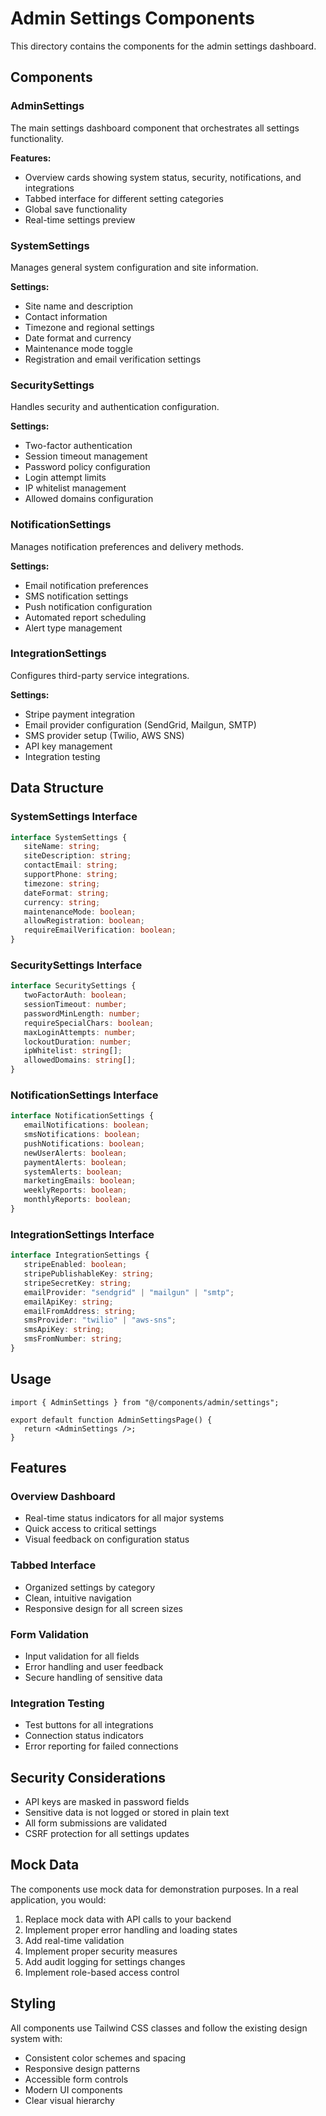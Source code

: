 # Admin Settings Components

This directory contains the components for the admin settings dashboard.

## Components

### AdminSettings

The main settings dashboard component that orchestrates all settings functionality.

**Features:**

-  Overview cards showing system status, security, notifications, and integrations
-  Tabbed interface for different setting categories
-  Global save functionality
-  Real-time settings preview

### SystemSettings

Manages general system configuration and site information.

**Settings:**

-  Site name and description
-  Contact information
-  Timezone and regional settings
-  Date format and currency
-  Maintenance mode toggle
-  Registration and email verification settings

### SecuritySettings

Handles security and authentication configuration.

**Settings:**

-  Two-factor authentication
-  Session timeout management
-  Password policy configuration
-  Login attempt limits
-  IP whitelist management
-  Allowed domains configuration

### NotificationSettings

Manages notification preferences and delivery methods.

**Settings:**

-  Email notification preferences
-  SMS notification settings
-  Push notification configuration
-  Automated report scheduling
-  Alert type management

### IntegrationSettings

Configures third-party service integrations.

**Settings:**

-  Stripe payment integration
-  Email provider configuration (SendGrid, Mailgun, SMTP)
-  SMS provider setup (Twilio, AWS SNS)
-  API key management
-  Integration testing

## Data Structure

### SystemSettings Interface

```typescript
interface SystemSettings {
   siteName: string;
   siteDescription: string;
   contactEmail: string;
   supportPhone: string;
   timezone: string;
   dateFormat: string;
   currency: string;
   maintenanceMode: boolean;
   allowRegistration: boolean;
   requireEmailVerification: boolean;
}
```

### SecuritySettings Interface

```typescript
interface SecuritySettings {
   twoFactorAuth: boolean;
   sessionTimeout: number;
   passwordMinLength: number;
   requireSpecialChars: boolean;
   maxLoginAttempts: number;
   lockoutDuration: number;
   ipWhitelist: string[];
   allowedDomains: string[];
}
```

### NotificationSettings Interface

```typescript
interface NotificationSettings {
   emailNotifications: boolean;
   smsNotifications: boolean;
   pushNotifications: boolean;
   newUserAlerts: boolean;
   paymentAlerts: boolean;
   systemAlerts: boolean;
   marketingEmails: boolean;
   weeklyReports: boolean;
   monthlyReports: boolean;
}
```

### IntegrationSettings Interface

```typescript
interface IntegrationSettings {
   stripeEnabled: boolean;
   stripePublishableKey: string;
   stripeSecretKey: string;
   emailProvider: "sendgrid" | "mailgun" | "smtp";
   emailApiKey: string;
   emailFromAddress: string;
   smsProvider: "twilio" | "aws-sns";
   smsApiKey: string;
   smsFromNumber: string;
}
```

## Usage

```tsx
import { AdminSettings } from "@/components/admin/settings";

export default function AdminSettingsPage() {
   return <AdminSettings />;
}
```

## Features

### Overview Dashboard

-  Real-time status indicators for all major systems
-  Quick access to critical settings
-  Visual feedback on configuration status

### Tabbed Interface

-  Organized settings by category
-  Clean, intuitive navigation
-  Responsive design for all screen sizes

### Form Validation

-  Input validation for all fields
-  Error handling and user feedback
-  Secure handling of sensitive data

### Integration Testing

-  Test buttons for all integrations
-  Connection status indicators
-  Error reporting for failed connections

## Security Considerations

-  API keys are masked in password fields
-  Sensitive data is not logged or stored in plain text
-  All form submissions are validated
-  CSRF protection for all settings updates

## Mock Data

The components use mock data for demonstration purposes. In a real application, you would:

1. Replace mock data with API calls to your backend
2. Implement proper error handling and loading states
3. Add real-time validation
4. Implement proper security measures
5. Add audit logging for settings changes
6. Implement role-based access control

## Styling

All components use Tailwind CSS classes and follow the existing design system with:

-  Consistent color schemes and spacing
-  Responsive design patterns
-  Accessible form controls
-  Modern UI components
-  Clear visual hierarchy
